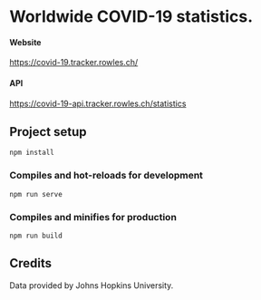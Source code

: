 # Worldwide COVID-19 statistics.

#### Website

https://covid-19.tracker.rowles.ch/

#### API

https://covid-19-api.tracker.rowles.ch/statistics

## Project setup
```
npm install
```

### Compiles and hot-reloads for development
```
npm run serve
```

### Compiles and minifies for production
```
npm run build
```

## Credits

Data provided by Johns Hopkins University.

